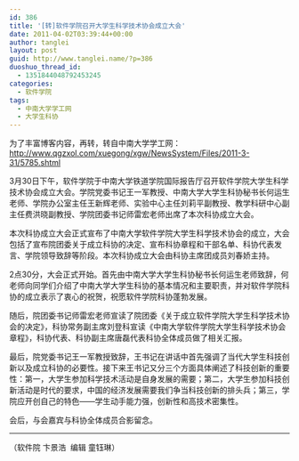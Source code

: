 ```yaml
---
id: 386
title: '[转]软件学院召开大学生科学技术协会成立大会'
date: 2011-04-02T03:39:44+00:00
author: tanglei
layout: post
guid: http://www.tanglei.name/?p=386
duoshuo_thread_id:
  - 1351844048792453245
categories:
  - 软件学院
tags:
  - 中南大学学工网
  - 大学生科协
---
```

为了丰富博客内容，再转，转自中南大学学工网：<http://www.qgzxol.com/xuegong/xgw/NewsSystem/Files/2011-3-31/5785.shtml>

3月30日下午，软件学院于中南大学铁道学院国际报告厅召开软件学院大学生科学技术协会成立大会。学院党委书记王一军教授、中南大学大学生科协秘书长何运生老师、学院办公室主任王新辉老师、实验中心主任刘莉平副教授、教学科研中心副主任费洪晓副教授、学院团委书记师雷宏老师出席了本次科协成立大会。

本次科协成立大会正式宣布了中南大学软件学院大学生科学技术协会的成立，大会包括了宣布院团委关于成立科协的决定、宣布科协章程和干部名单、科协代表发言、学院领导致辞等阶段。本次科协成立大会由科协主席团成员刘春娇主持。

2点30分，大会正式开始。首先由中南大学大学生科协秘书长何运生老师致辞，何老师向同学们介绍了中南大学大学生科协的基本情况和主要职责，并对软件学院科协的成立表示了衷心的祝贺，祝愿软件学院科协蓬勃发展。

随后，院团委书记师雷宏老师宣读了院团委《关于成立软件学院大学生科学技术协会的决定》，科协常务副主席刘登科宣读《中南大学软件学院大学生科学技术协会章程》，科协代表、科协副主席唐磊代表科协全体成员做了相关汇报。

最后，院党委书记王一军教授致辞，王书记在讲话中首先强调了当代大学生科技创新以及成立科协的必要性。接下来王书记又分三个方面具体阐述了科技创新的重要性：第一，大学生参加科学技术活动是自身发展的需要；第二，大学生参加科技创新活动是时代的要求，中国的经济发展需要我们争当科技创新的排头兵；第三，学院应开创自己的特色——学生动手能力强，创新性和高技术密集性。

会后，与会嘉宾与科协全体成员合影留念。

* * *

（软件院 卞景浩  编辑 童钰琳）
